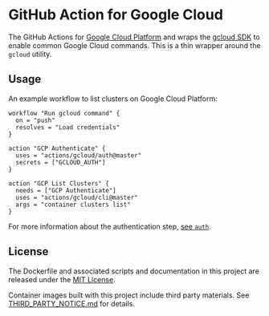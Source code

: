 # GitHub Action for Google Cloud

The GitHub Actions for [Google Cloud Platform](https://cloud.google.com/) and wraps the [gcloud SDK](https://cloud.google.com/sdk/) to enable common Google Cloud commands. This is a thin wrapper around the `gcloud` utility.

## Usage
An example workflow to list clusters on Google Cloud Platform:

```
workflow "Run gcloud command" {
  on = "push"
  resolves = "Load credentials"
}

action "GCP Authenticate" {
  uses = "actions/gcloud/auth@master"
  secrets = ["GCLOUD_AUTH"]
}

action "GCP List Clusters" {
  needs = ["GCP Authenticate"]
  uses = "actions/gcloud/cli@master"
  args = "container clusters list"
}
```

For more information about the authentication step, [see `auth`](/auth).

## License

The Dockerfile and associated scripts and documentation in this project are released under the [MIT License](LICENSE).

Container images built with this project include third party materials. See [THIRD_PARTY_NOTICE.md](THIRD_PARTY_NOTICE.md) for details.
